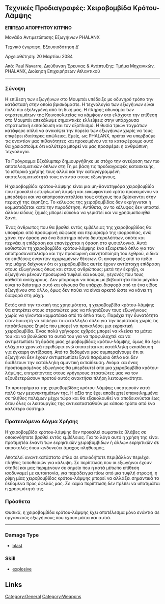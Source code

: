 ## Τεχνικές Προδιαγραφές: Χειροβομβίδα Κρότου-Λάμψης

**ΕΠΙΠΕΔΟ ΑΠΟΡΡΗΤΟΥ ΚΙΤΡΙΝΟ**

Μονάδα Αντιμετώπισης Εξωγήινων PHALANX

Τεχνικό έγγραφο, Εξουσιοδότηση Δ'

Αρχειοθέτηση: 20 Μαρτίου 2084

Από: Paul Navarre, Διεύθυνση Έρευνας & Ανάπτυξης: Τμήμα Μηχανικών,
PHALANX, Διοίκηση Επιχειρήσεων Ατλαντικού

------------------------------------------------------------------------

### Σύνοψη

Η επίθεση των εξωγήινων στο Μουμπάι υπέδειξε με οδυνηρό τρόπο την
κατάστασή στην οποία βρισκόμαστε. Η τεχνολογία των εξωγήινων είναι πολύ
πιο εξελιγμένη από τη δική μας. Η πλήρης αδυναμία των στρατευμάτων της
Κοινοπολιτείας να κάμψουν στο ελάχιστο την επίθεση στο Μουμπάι απεκάλυψε
σημαντικές ελλείψεις στην υπάρχουσα στρατιωτική εκπαίδευση και τον
εξοπλισμό. Η θυσία τριών ταγμάτων κατάφερε απλά να ανακόψει την πορεία
των εξωγήινων χωρίς να τους επιφέρει ιδιαίτερες απώλειες. Εμείς, ως
PHALANX, πρέπει να υπερβούμε τις εναντίον μας πιθανότητες και
προκειμένου να το καταφέρουμε αυτό θα χρειαστούμε ότι καλύτερο μπορεί να
μας προσφέρει η ανθρώπινη τεχνολογία.

Το Πρόγραμμα Εξκάλιμπερ δημιουργήθηκε με στόχο την ανεύρεση των πιο
αποτελεσματικών όπλων στη Γη με βάση τις προδιαγραφές κατασκευής, το
ιστορικό χρήσης τους αλλά και την καταγεγραμμένη αποτελεσματικότητά τους
ενάντια στους εξωγήινους.

Η χειροβομβίδα κρότου-λάμψης είναι μια μη-θανατηφόρα χειροβομβίδα που
προκαλεί εκτυφλωτική λάμψη και εκκωφαντικό κρότο προκειμένου να
μπερδέψει και να αποπροσανατολίσει τους στόχους που βρίσκονται στην
περιοχή της έκρηξης. Το κέλυφος της χειροβομβίδας δεν εκρήγνυται ή
κομματιάζεται κατά την πυροδότηση. Αντίθετα, αν το κέλυφος δεν υποστεί
άλλου είδους ζημιές μπορεί εύκολα να γεμιστεί και να χρησιμοποιηθεί
ξανά.

Ένας άνθρωπος που θα βρεθεί εντός εμβέλειας της χειροβομβίδας θα
υποφέρει από προσωρινή κώφωση και περιορισμό της ισορροπίας, ενώ χάνει
την όραση για ένα διάστημα πέντε δευτερολέπτων, οπότε και περνάει η
επίδραση και επανέρχεται η όραση στο φυσιολογικό. Αυτά καθιστούν τη
χειροβομβίδα κρότου-λάμψης ένα εξαιρετικό όπλο για τον αποπροσανατολισμό
και την προσωρινή ακινητοποίηση του εχθρού, ειδικά σε επιθέσεις εναντίον
οχυρωμένων θέσεων. Οι αναφορές από το πεδίο της μάχης δείχνουν ότι οι
χειροβομβίδες αυτές έχουν αντίστοιχη επίδραση στους εξωγήινους όπως και
στους ανθρώπους: μετά την έκρηξη, οι εξωγήινοι μένουν προσωρινά τυφλοί
και κουφοί, γεγονός που τους καθιστά ανίσχυρους. Δεν μπορούμε να πούμε
με βεβαιότητα πόσο μεγάλο είναι το διάστημα αυτό και σίγουρα θα υπάρχει
διαφορά από το ένα είδος εξωγήινου στο άλλο, όμως δεν παύει να είναι
αρκετό ώστε να κάνει τη διαφορά στη μάχη.

Εκτός από την τακτική της χρησιμότητα, η χειροβομβίδα κρότου-λάμψης θα
επιτρέπει στους στρατιώτες μας να πλησιάζουν τους εξωγήινους χωρίς να
γίνονται κομματάκια από τα όπλα τους. Παρέχει την δυνατότητα στον
διοικητή να επιλέγει το κατάλληλο όπλο για την περίσταση χωρίς τις
παράπλευρες ζημιές που μπορεί να προκαλέσει μια εκρηκτική χειροβομβίδα.
Ένας πολύ γρήγορος εχθρός μπορεί να κλείσει τα μάτια του και να βουλώσει
τα αυτιά του για να προφυλαχτεί και να αντιμετωπίσει τη δράση μιας
χειροβομβίδας κρότου-λάμψης, όμως θα έχει ελάχιστα χρονικά περιθώρια ενώ
απαιτείται και κατάλληλη εκπαίδευση για έγκαιρη αντίδραση. Από τα
δεδομένα μας συμπεραίνουμε ότι οι εξωγήινοι δεν έχουν αντιμετωπίσει ξανά
παρόμοιο όπλο και δεν διαθέτουν την κατάλληλη αμυντική εκπαίδευση. Ακόμα
και ένας προετοιμασμένος εξωγήινος θα μπερδευτεί από μια χειροβομβίδα
κρότου-λάμψης, επιτρέποντας στους γρήγορους στρατιώτες μας να τον
εξουδετερώσουν προτού αυτός ανακτήσει πλήρη λειτουργικότητα.

Τα προτερήματα της χειροβομβίδας κρότου-λάμψης υπερτερούν κατά πολύ των
μειονεκτημάτων της. Η αξία της έχει αποδειχτεί επανειλημμένα σε πλήθος
πολέμων μέχρι τώρα και θα εξακολουθεί να αποδεικνύεται έως ότου όλες οι
λειτουργίες της αντικατασταθούν με κάποιο τρόπο από ένα καλύτερο
σύστημα.

### Προτεινόμενο Δόγμα Χρήσης

Η χειροβομβίδα κρότου-λάμψης δεν προκαλεί σωματικές βλάβες σε
οποιονδήποτε βρεθεί εντός εμβέλειας. Για το λόγο αυτό η χρήση της είναι
προτιμητέα έναντι των εκρηκτικών χειροβομβίδων ή άλλων εκρηκτικών σε
αποστολές όπου κινδυνεύει άμαχος πληθυσμός.

Αποτελεί αναντικατάστατο όπλο σε οποιοδήποτε περιβάλλον περιέχει πλήθος
τοποθεσιών για κάλυψη. Σε περίπτωση που οι εξωγήινοι έχουν στηθεί και
μας περιμένουν σε σημείο που η κατά μέτωπο επίθεση ισοδυναμεί με
αυτοκτονία, για παράδειγμα πίσω από μια τυφλή στροφή, η ρίψη μίας
χειροβομβίδας κρότου-λάμψης μπορεί να αλλάξει σημαντικά τα δεδομένα προς
όφελός μας. Σε καμία περίπτωση δεν πρέπει να υποτιμάται η χρησιμότητά
της.

### Πρόσθετα

Φυσικά, η χειροβομβίδα κρότου-λάμψης έχει αποτέλεσμα μόνο ενάντια σε
οργανικούς εξωγήινους που έχουν μάτια και αυτιά.

------------------------------------------------------------------------

### Damage Type

- [blast](Damage/blast "wikilink")

### Skill

- [explosive](Skills/explosive "wikilink")

## Links

[Category:General](Category:General "wikilink")
[Category:Weapons](Category:Weapons "wikilink")